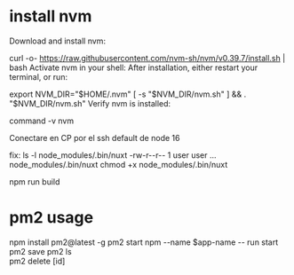 # install nvm
Download and install nvm:

curl -o- https://raw.githubusercontent.com/nvm-sh/nvm/v0.39.7/install.sh | bash
Activate nvm in your shell:
After installation, either restart your terminal, or run:

export NVM_DIR="$HOME/.nvm"
[ -s "$NVM_DIR/nvm.sh" ] && \. "$NVM_DIR/nvm.sh"
Verify nvm is installed:

command -v nvm

Conectare en CP por el ssh default de node 16

fix:
ls -l node_modules/.bin/nuxt
-rw-r--r-- 1 user user ... node_modules/.bin/nuxt
chmod +x node_modules/.bin/nuxt

npm run build


# pm2  usage
npm install pm2@latest -g
pm2 start npm --name $app-name -- run start
pm2 save
pm2 ls  
pm2 delete [id]